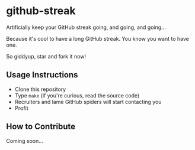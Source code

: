 # github-streak

Artificially keep your GitHub streak going, and going, and going...

Because it's cool to have a long GitHub streak. You know you want to have one.

So giddyup, star and fork it now!

## Usage Instructions

- Clone this repository
- Type `make` (if you're curious, read the source code)
- Recruiters and lame GitHub spiders will start contacting you
- Profit

## How to Contribute

Coming soon...